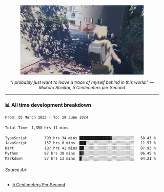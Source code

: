 <p align="center"><img src="asset/header.jpg" width="80%"/></p>
<p align="center"><i>“I probably just want to leave a trace of myself behind in this world.” ― Makoto Shinkai, 5 Centimeters per Second</i></p>

---
<!--
<details>
  <summary>📃 My Resume</summary>

### Education

- 📖 **Computer Science**\
📆 10/2021 - present\
📍 **Thang Long University** - Hoang Mai, Hanoi, Vietnam

### Experience

<img align="right" src="https://img.shields.io/badge/Figma-F24E1E?style=flat&logo=figma&logoColor=white"/>
<img align="right" src="https://img.shields.io/badge/node.js-6DA55F?style=flat&logo=node.js&logoColor=white"/>
<img align="right" src="https://img.shields.io/badge/Next.js-black?style=flat&logo=next.js&logoColor=white"/>
<img align="right" src="https://img.shields.io/badge/TypeScript-007ACC?style=flat&logo=typescript&logoColor=white"/>


- 👨‍💻 **Frontend Web Intern**\
📆 07/2023 - present\
📍 **MQ ICT Solutions** - Hoang Mai, Hanoi, Vietnam
</details> 
-->

### 📊 All time development breakdown

<!--START_SECTION:waka-->

```txt
From: 05 March 2023 - To: 29 June 2024

Total Time: 1,358 hrs 11 mins

TypeScript        793 hrs 34 mins ██████████████▓░░░░░░░░░░   58.43 %
JavaScript        157 hrs 6 mins  ███░░░░░░░░░░░░░░░░░░░░░░   11.57 %
Dart              107 hrs 41 mins ██░░░░░░░░░░░░░░░░░░░░░░░   07.93 %
Python            87 hrs 38 mins  █▓░░░░░░░░░░░░░░░░░░░░░░░   06.45 %
Markdown          57 hrs 13 mins  █░░░░░░░░░░░░░░░░░░░░░░░░   04.21 %
```

<!--END_SECTION:waka-->

###### Source Art

-  [5 Centimeters Per Second](https://wallhaven.cc/w/nrowq1)


